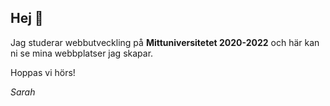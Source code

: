 ## Hej 👋


Jag studerar webbutveckling på **Mittuniversitetet 2020-2022** och här kan ni se mina webbplatser jag skapar.


Hoppas vi hörs!

*Sarah*
